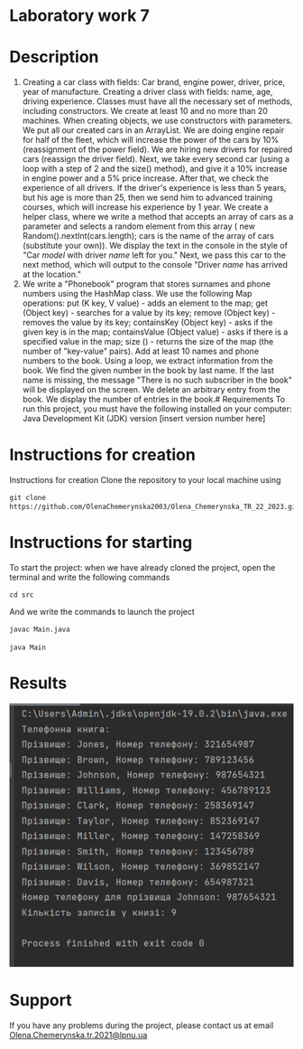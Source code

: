 # Laboratory work 7

# Description

1. Creating a car class with fields: Car brand, engine power, driver, price, year of manufacture.
      Creating a driver class with fields: name, age, driving experience. Classes must have all the necessary set of methods, including constructors.
      We create at least 10 and no more than 20 machines. When creating objects, we use constructors with parameters. We put all our created cars in an ArrayList.
      We are doing engine repair for half of the fleet, which will increase the power of the cars by 10% (reassignment of the power field). We are hiring new drivers for repaired cars (reassign the driver field).
      Next, we take every second car (using a loop with a step of 2 and the size() method), and give it a 10% increase in engine power and a 5% price increase.
      After that, we check the experience of all drivers. If the driver's experience is less than 5 years, but his age is more than 25, then we send him to advanced training courses, which will increase his experience by 1 year.
      We create a helper class, where we write a method that accepts an array of cars as a parameter and selects a random element from this array ( new Random().nextInt(cars.length); cars is the name of the array of cars (substitute your own)).
      We display the text in the console in the style of "Car *model* with driver *name* left for you." Next, we pass this car to the next method, which will output to the console "Driver *name* has arrived at the location."
2. We write a "Phonebook" program that stores surnames and phone numbers using the HashMap class.
     We use the following Map operations: put (K key, V value) - adds an element to the map; get (Object key) - searches for a value by its key; remove (Object key) - removes the value by its key; containsKey (Object key) - asks if the given key is in the map; containsValue (Object value) - asks if there is a specified value in the map; size () - returns the size of the map (the number of "key-value" pairs).
   Add at least 10 names and phone numbers to the book.
   Using a loop, we extract information from the book.
   We find the given number in the book by last name. If the last name is missing, the message "There is no such subscriber in the book" will be displayed on the screen. We delete an arbitrary entry from the book. We display the number of entries in the book.# Requirements
To run this project, you must have the following installed on your computer:
Java Development Kit (JDK) version [insert version number here]

# Instructions for creation
Instructions for creation
Clone the repository to your local machine using
```
git clone https://github.com/OlenaChemerynska2003/Olena_Chemerynska_TR_22_2023.git
```

# Instructions for starting
To start the project: when we have already cloned the project, open the terminal and write the following commands
```
cd src
```
And we write the commands to launch the project
```
javac Main.java

java Main
```
# Results

![image](img.png)

# Support
If you have any problems during the project, please contact us at email Olena.Chemerynska.tr.2021@lpnu.ua
